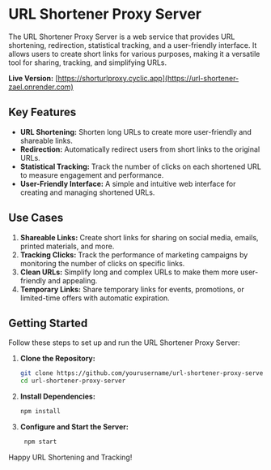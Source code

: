 # URL Shortener Proxy Server

The URL Shortener Proxy Server is a web service that provides URL shortening, redirection, statistical tracking, and a user-friendly interface. It allows users to create short links for various purposes, making it a versatile tool for sharing, tracking, and simplifying URLs.

**Live Version:** [https://shorturlproxy.cyclic.app](https://url-shortener-zael.onrender.com)

## Key Features

- **URL Shortening:** Shorten long URLs to create more user-friendly and shareable links.
- **Redirection:** Automatically redirect users from short links to the original URLs.
- **Statistical Tracking:** Track the number of clicks on each shortened URL to measure engagement and performance.
- **User-Friendly Interface:** A simple and intuitive web interface for creating and managing shortened URLs.

## Use Cases

1. **Shareable Links:** Create short links for sharing on social media, emails, printed materials, and more.
2. **Tracking Clicks:** Track the performance of marketing campaigns by monitoring the number of clicks on specific links.
3. **Clean URLs:** Simplify long and complex URLs to make them more user-friendly and appealing.
4. **Temporary Links:** Share temporary links for events, promotions, or limited-time offers with automatic expiration.

## Getting Started

Follow these steps to set up and run the URL Shortener Proxy Server:

1. **Clone the Repository:**

   ```bash
   git clone https://github.com/yourusername/url-shortener-proxy-server.git
   cd url-shortener-proxy-server
   ```

2. **Install Dependencies:**

   ```bash
   npm install
   ```

3. **Configure and Start the Server:**

   ```bash
    npm start
   ```

Happy URL Shortening and Tracking!
